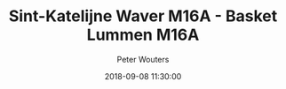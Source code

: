 ---
layout: album
title: Sint-Katelijne Waver M16A - Basket Lummen M16A
description: Wedstrijd tussen Sint-Katelijne Waver M16A en Basket Lummen M16A  op 8 September 2018
date: 2018-09-08 11:30:00
cover: /albums/2018-09-08-Sint-Katelijne-Waver-M16A-Basket-Lummen-M16A/thumbnails/DSC_0468.JPG
author: Peter Wouters
pagination: 
  enabled: true
  images: true
  imageLayout: image
  itemsPerPage: 64
---